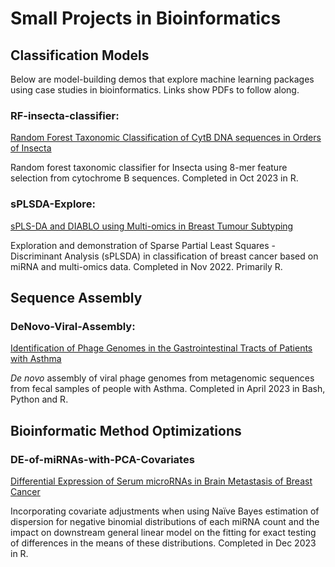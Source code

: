 # Small Projects in Bioinformatics

## Classification Models

Below are model-building demos that explore machine learning packages using case studies in bioinformatics. Links show PDFs to follow along.

### RF-insecta-classifier:
[Random Forest Taxonomic Classification of CytB DNA sequences in Orders of Insecta](https://github.com/Lespernater/small-projects/blob/main/RF-insecta-classifier/RF-insecta-classifier.pdf)

Random forest taxonomic classifier for Insecta using 8-mer feature selection from cytochrome B sequences. Completed in Oct 2023 in R.

### sPLSDA-Explore:
[sPLS-DA and DIABLO using Multi-omics in Breast Tumour Subtyping](https://github.com/Lespernater/small-projects/blob/main/sPLSDA-Explore/sPLSDA.pdf)

Exploration and demonstration of Sparse Partial Least Squares - Discriminant Analysis (sPLSDA) in classification of breast cancer based on miRNA and multi-omics data. Completed in Nov 2022. Primarily R.

## Sequence Assembly

### DeNovo-Viral-Assembly:
[Identification of Phage Genomes in the Gastrointestinal Tracts of Patients with Asthma](https://github.com/Lespernater/small-projects/blob/main/DeNovo-Viral-Assembly/De_Novo_Viral_Assembly_Report.pdf)

*De novo* assembly of viral phage genomes from metagenomic sequences from fecal samples of people with Asthma. Completed in April 2023 in Bash, Python and R.

## Bioinformatic Method Optimizations

### DE-of-miRNAs-with-PCA-Covariates
[Differential Expression of Serum microRNAs in Brain Metastasis of Breast Cancer](https://github.com/Lespernater/small-projects/blob/main/DE-of-miRNAs-with-PCA-Covariates/Differential%20Expression%20of%20Serum%20microRNAs%20in%20Brain%20Metastasis%20of%20Brest%20Cancer.pdf)

Incorporating covariate adjustments when using Naïve Bayes estimation of dispersion for negative binomial distributions of each miRNA count and the impact on downstream general linear model on the fitting for exact testing of differences in the means of these distributions. Completed in Dec 2023 in R. 
